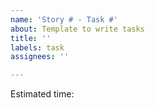 ```yaml
---
name: 'Story # - Task #'
about: Template to write tasks
title: ''
labels: task
assignees: ''

---
```


Estimated time:
